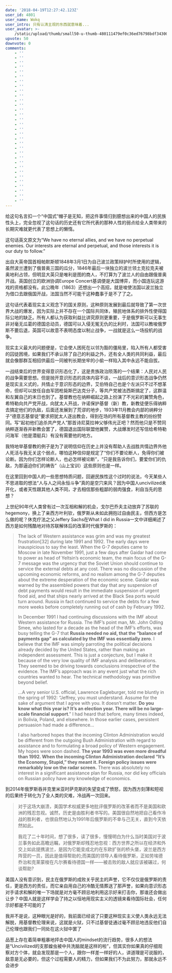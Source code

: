 ```yaml
---
date: '2018-04-19T12:27:42.123Z'
user_id: 4801
user_name: Wokq
user_intro: 只有认清主观的东西就意味着...
user_avatar: >-
    /static/upload/thumb/small50-u-thumb-480111479ef0c36ed76798bdf34300c8588afa7ab3df.png
upvote: 50
downvote: 0
comments:
    - ''
    - ''
    - ''
    - ''
    - ''
    - ''
    - ''
    - ''
    - ''
    - ''
    - ''
    - ''
    - ''
    - ''
    - ''
    - ''
    - ''
    - ''
    - ''
    - ''
    - ''
    - ''
    - ''
    - ''
    - ''
    - ''
    - ''
    - ''
    - ''
    - ''
    - ''
    - ''
---
```


给这句名言扣一个“中国式”帽子是无知，把这件事情归到臆想出来的中国人的民族性头上，完全忽视了这句话的历史还有它所代表的那种人性的弱点给全人类带来的长期灾难就更代表了思想上的懒惰。

这句话英文原文为“We have no eternal allies, and we have no perpetual enemies. Our interests are eternal and perpetual, and those interests it is our duty to follow.”

出自大英帝国首相帕默斯顿1848年3月1日为自己波兰政策辩护时所使用的逻辑，虽然波兰遭到了俄普奥三国的瓜分，1846年最后一块独立的波兰领土克拉克夫被奥地利占领，但明显大英只是唯利是图的商人，不打算为了波兰人的自由跟俄普奥开战。英国创立的欧洲协调Europe Concert基调便是大国博弈，而小国连玩这游戏的资格都没有。此公晚年（1863）还想出一个高招，就是唆使法国以波兰独立为借口去跟俄国开战，法国当然不可能干这种蠢事于是不了了之。

这句话代表着现实主义观念下的国关原则，这种原则发展到最后就导致了第一次世界大战的爆发，因为实际上并不存在一个国际共同体，殖民地体系的排外性使得国际公地的缺乏。所有人都认为获取利益比讲究原则更重要，于是俄罗斯可以无事生非对毫无瓜葛的德国总动员，德国可以入侵无冤无仇的比利时，法国可以教唆俄罗斯不要后退，英国可以故意不表明态度以制止战争，一战就是这么一场投机的战争。

现实主义最大的问题便是，它会使人困死在以邻为豁的僵局里，陷入所有人都受害的囚徒困境，如果我们不承认除了自己的利益之外，还有全人类的共同利益，最后就会像那群互相招供最后一同被判长期坐牢的小偷一样陷入其中永远不能自拔。

一战结束后的世界变得意识形态化了，这是贵族政治陨落的一个结果：人民对人民的战争需要思想。但是抛开意识形态的具体内容不谈，一战后的意识形态战争仍然是现实主义式的，共情止于意识形态的边界，艾伯特自己也是个左派只不过不想革命，但却可以放任自由军团枪毙斯巴达克分子，等共产党被法西斯搞定了，这群温和左翼自己的末日也到了。基督教也在纳粹崛起之路上扮演了不光彩的翼赞角色，希特勒向共产党开战，向犹太人开战，许诺保护基督（新）教，新教徒便乐得纳粹去搞定他们的仇敌，后面还发展到了荒谬的地步，1933年11月教会内部的纳粹分子“德意志基督徒”要求把犹太人逐出教会，得到在场的所有基督教主教的纷纷赞同。写“起初他们追杀共产党人”那首诗尼莫拉神父够伟光正吧？然而他只是不赞同纳粹逐渐吞并新教会罢了，德国退出国际联盟他翼赞，大战爆发时还写信给希特勒问海军（他是潜艇兵）有没有需要他的地方。

我特地举基督教的例子是为了说明信仰在历史上并没有帮助人去战胜共情边界外他人死活与我无关这个弱点，哪怕这种信仰是规定了“你们不要论断人，免得你们被论断。因为你们怎样论断人，也必怎样被论断”，“只是我告诉你们，要爱你们的仇敌，为那逼迫你们的祷告”（山上宝训）这些原则也是一样。

在这里回到中国人的一些思想特质问题，回避民族性这个过时的说法，今天某些人不思进取的想法“人与人之间永恒斗争”真的是空穴来风？因为中国人uncivilized未开化，或者天性跟其他人类不同，才去相信那些粗鄙的弱肉强食，利自当先的思想？

上世纪90年代人类曾有过一次互相和解的机会，戈尔巴乔夫主动放弃了苏联的hegemony，换上了亲西方叶利钦，俄罗斯从未如此拥抱过自由民主，但西方是怎么做的呢？休克疗法之父Jeffery Sachs在What I did in Russia一文中详细阐述了西方是如何残酷地对待苏联解体后的改革时代俄罗斯的：

> The lack of Western assistance was grim and was my greatest frustration\[32\] during late 1991 and 1992. The early days were inauspicious to say the least. When the G-7 deputies came to Moscow in late November 1991, just a few days after Gaidar had come to power as head of Yeltsin’s economic team, the main focus of the G-7 message was the urgency that the Soviet Union should continue to service the external debts at any cost. There was no discussion of the upcoming economic reforms, and no realism among the G-7 deputies about the extreme desperation of the economic scene. Gaidar was warned by the assembled powers that day that any suspension of debt payments would result in the immediate suspension of urgent food aid, and that ships nearly arrived at the Black Sea ports would turn around. Russia in fact continued to service the debts for a few more weeks before completely running out of cash by February 1992.
> 
> In December 1991 I had continuing discussions with the IMF about Western assistance for Russia. The IMF’s point man, Mr. John Odling Smee, who lasted for a decade as the head of the IMF’s efforts, was busy telling the G-7 that **Russia needed no aid, that the “balance of payments gap” as calculated by the IMF was essentially zero**. I believe that the IMF was simply parroting the political decisions already decided by the United States, rather than making an independent assessment. This is just a conjecture, but I make it because of the very low quality of IMF analysis and deliberations. They seemed to be driving towards conclusions irrespective of the evidence. The IMF’s approach was in any event just what the rich countries wanted to hear. The technical methodology was primitive beyond belief.
> 
> ...A very senior U.S. official, Lawrence Eagleburger, told me bluntly in the spring of 1992: “Jeffrey, you must understand. Assume for the sake of argument that I agree with you. It doesn’t matter. **Do you know what this year is? It’s an election year. There will be no large-scale financial support**.” I had heard that before, many times indeed, in Bolivia, Poland, and elsewhere. In those earlier cases, persistent persuasion had made a difference...
> 
> I also harbored hopes that the incoming Clinton Administration would be different from the outgoing Bush Administration with regard to assistance and to formulating a broad policy of Western engagement. My hopes were soon dashed. **The year 1993 was even more dreadful than 1992. When the incoming Clinton Administration declared “It’s the Economy, Stupid,” they meant it. Foreign policy issues were remarkably low on the radar screen.** There was absolutely no interest in a significant assistance plan for Russia, nor did key officials on Russian policy have any knowledge of economics.

到2014年俄罗斯吞并克里米亚时萨克斯的失望变成了愤怒，因为西方刻薄和短视的后果终于转化为了全人类的灾难，冷战再一次回来。

> 对于这场大崩溃，美国学术权威更多地批评俄罗斯的改革者而不是美国和欧洲的残忍忽视。诚然，历史是由胜利者书写的。美国很自然地把自己看作冷战的胜利者，也很自然地认为1991年后俄罗斯的不幸与己无关，直到今天依然如此。
> 
> 我花了二十年时间，想了很多，读了很多，慢慢明白为什么当时美国对于波兰事务如此高瞻远瞩，对俄罗斯却残忍地忽视：西方世界之所以在经济和外交上如此提携波兰，是因为它能变成北约在东欧扩张的桥头堡，波兰是西方阵营的一员，因此是值得帮助的;而美国的领导人看待俄罗斯，正如劳埃德乔治和克莱蒙梭在凡尔赛看待德国一样——被击败的敌人就应该被碾过，何谈帮助?

美国人没有意识到，民主在俄罗斯的成败关乎民主的声誉，它不仅仅是俄罗斯的责任，更是西方的责任，而它亲自用自己的冷酷无情葬送了那声誉，如果向意识形态对手请求和解的唯一下场就是对方毫不顾忌地利用这示好来打击你，那谁还会做出让步？中国人就是这样学会了持之以恒地用现实主义的透镜来看待国际社会，任何示好都是不可能的了

我并不是说，这种眼光是好的，我前面已经说了只要这种现实主义使人类永远无法解脱，用基督教伦理来说，这就是火狱，只不过基督徒通过毫不顾忌地违反他们自己伦理也跟我们一同处在这火狱中罢了

品葱上存在着简单粗暴地抨击中国人的mindset的流行趋势，很多人的想法是“Uncivilized的支那蝗虫被中共洗脑就是这样的啦”，但其实你如果真的仔细观察对方个体，就会发现那是一个人，跟你一样差一样好的人，讲道理是可说服的，敌意是无必要的，但这个过程需要人的精力，但如果我们不为此努力，那就永远不会进步
